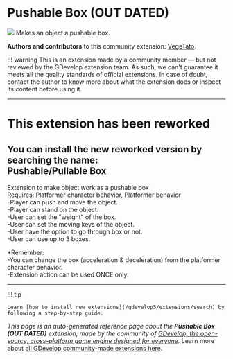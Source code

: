 # Pushable Box (OUT DATED)

<img src="https://resources.gdevelop-app.com/assets/Icons/Glyphster Pack/Master/SVG/Construction/Construction_barrel_oil_petroleum_tank.svg" class="extension-icon"></img>
Makes an object a pushable box.

**Authors and contributors** to this community extension: [VegeTato](https://gd.games/VegeTato).

!!! warning
    This is an extension made by a community member — but not reviewed
    by the GDevelop extension team. As such, we can't guarantee it
    meets all the quality standards of official extensions. In case of
    doubt, contact the author to know more about what the extension
    does or inspect its content before using it.


---

# This extension has been reworked   
You can install the new reworked version by searching the name:  
**Pushable/Pullable Box**
---
Extension to make object work as a pushable box  
Requires: Platformer character behavior, Platformer behavior  
-Player can push and move the object.  
-Player can stand on the object.  
-User can set the "weight" of the box.  
-User can set the moving keys of the object.  
-User have the option to go through box or not.  
-User can use up to 3 boxes.  

*Remember:  
-You can change the box (acceleration & deceleration) from the platformer character behavior.  
-Extension action can be used ONCE only.  

---

!!! tip

    Learn [how to install new extensions](/gdevelop5/extensions/search) by following a step-by-step guide.

*This page is an auto-generated reference page about the **Pushable Box (OUT DATED)** extension, made by the community of [GDevelop, the open-source, cross-platform game engine designed for everyone](https://gdevelop.io/).* Learn more about [all GDevelop community-made extensions here](/gdevelop5/extensions).
